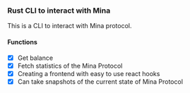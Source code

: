### Rust CLI to interact with Mina

This is a CLI to interact with Mina protocol.

#### Functions

- [x] Get balance
- [x] Fetch statistics of the Mina Protocol
- [x] Creating a frontend with easy to use react hooks
- [x] Can take snapshots of the current state of Mina Protocol
